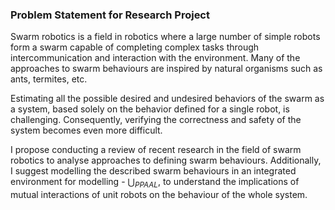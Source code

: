 ### Problem Statement for Research Project
Swarm robotics is a field in robotics where a large number of simple robots form a swarm capable of completing complex tasks through intercommunication and interaction with the environment. Many of the approaches to swarm behaviours are inspired by natural organisms such as ants, termites, etc. 

Estimating all the possible desired and undesired behaviors of the swarm as a system, based solely on the behavior defined for a single robot, is challenging. Consequently, verifying the correctness and safety of the system becomes even more difficult.

I propose conducting a review of recent research in the field of swarm robotics to analyse approaches to defining swarm behaviours. Additionally, I suggest modelling the described swarm behaviours in an integrated environment for modelling - $\bigcup_{PPAAL}$, to understand the implications of mutual interactions of unit robots on the behaviour of the whole system.

